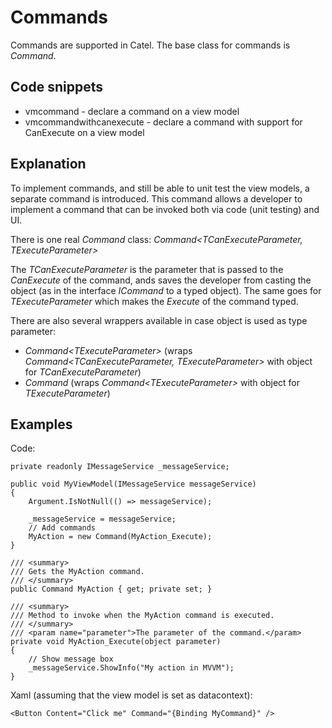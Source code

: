 # Commands

Commands are supported in Catel. The base class for commands is *Command*.

## Code snippets

-   vmcommand - declare a command on a view model
-   vmcommandwithcanexecute - declare a command with support for CanExecute on a view model

## Explanation

To implement commands, and still be able to unit test the view models, a separate command is introduced. This command allows a developer to implement a command that can be invoked both via code (unit testing) and UI.

There is one real *Command* class: *Command\<TCanExecuteParameter, TExecuteParameter\>*

The *TCanExecuteParameter* is the parameter that is passed to the *CanExecute* of the command, ands saves the developer from casting the object (as in the interface *ICommand* to a typed object). The same goes for *TExecuteParameter* which makes the *Execute* of the command typed.

There are also several wrappers available in case object is used as type parameter:

-   *Command\<TExecuteParameter\>* (wraps *Command\<TCanExecuteParameter, TExecuteParameter\>* with object for *TCanExecuteParameter*)
-   *Command* (wraps *Command\<TExecuteParameter\>* with object for *TExecuteParameter*)

## Examples

Code:

```
private readonly IMessageService _messageService;
 
public void MyViewModel(IMessageService messageService)
{
    Argument.IsNotNull(() => messageService);
 
    _messageService = messageService;
    // Add commands
    MyAction = new Command(MyAction_Execute);
}

/// <summary>
/// Gets the MyAction command.
/// </summary>
public Command MyAction { get; private set; }

/// <summary>
/// Method to invoke when the MyAction command is executed.
/// </summary>
/// <param name="parameter">The parameter of the command.</param>
private void MyAction_Execute(object parameter)
{
    // Show message box
    _messageService.ShowInfo("My action in MVVM");
}
```

Xaml (assuming that the view model is set as datacontext):

```
<Button Content="Click me" Command="{Binding MyCommand}" />
```
